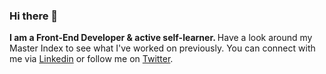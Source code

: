 ### Hi there 👋

<strong> I am a Front-End Developer & active self-learner. </strong>Have a look around my Master Index to see what I've worked on previously. You can connect with me via [Linkedin](https://www.linkedin.com/in/oreolnoumodong/) or follow me on [Twitter](https://twitter.com/JuniorOreol). </strong>

<!--
**noutijo/noutijo** is a ✨ _special_ ✨ repository because its `README.md` (this file) appears on your GitHub profile.

Here are some ideas to get you started:

- 🔭 I’m currently working on ...
- 🌱 I’m currently learning ...
- 👯 I’m looking to collaborate on ...
- 🤔 I’m looking for help with ...
- 💬 Ask me about ...
- 📫 How to reach me: ...
- 😄 Pronouns: ...
- ⚡ Fun fact: ...
-->
